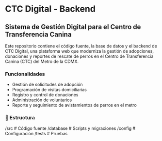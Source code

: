# CTC Digital - Backend
## Sistema de Gestión Digital para el Centro de Transferencia Canina

Este repositorio contiene el código fuente, la base de datos y el backend de CTC Digital, una plataforma web que moderniza la gestión de adopciones, donaciones y reportes de rescate de perros en el Centro de Transferencia Canina (CTC) del Metro de la CDMX.

### Funcionalidades
- Gestión de solicitudes de adopción
- Programación de visitas domiciliarias
- Registro y control de donaciones
- Administración de voluntarios
- Reporte y seguimiento de avistamientos de perros en el metro

### 📂 Estructura
  /src        # Código fuente 
  /database   # Scripts y migraciones
  /config     # Configuración
  /tests      # Pruebas
